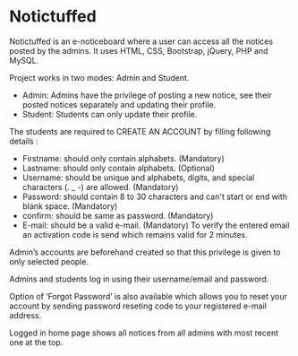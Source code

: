 # Notictuffed
Notictuffed is an e-noticeboard where a user can access all the notices posted by the admins.
It uses HTML, CSS, Bootstrap, jQuery, PHP and MySQL.

Project works in two modes: Admin and Student.
* Admin: Admins have the privilege of posting a new notice, see their posted notices separately and updating their profile.
* Student: Students can only update their profile.
  
The students are required to CREATE AN ACCOUNT by filling following details :
* Firstname: should only contain alphabets. (Mandatory)
* Lastname:  should only contain alphabets. (Optional)
* Username: should be unique and alphabets, digits, and special characters (. _ -) are allowed. (Mandatory)
* Password: should contain 8 to 30 characters and can't start or end with blank space. (Mandatory)
* confirm: should be same as password. (Mandatory)
* E-mail: should be a valid e-mail. (Mandatory)
To verify the entered email an activation code is send which remains valid for 2 minutes.

Admin’s accounts are beforehand created so that this privilege is given to only selected people.

Admins and students log in using their username/email and password.

Option of ‘Forgot Password’ is also available which allows you to reset your account by sending password reseting code to your registered e-mail address.

Logged in home page shows all notices from all admins with most recent one at the top.
